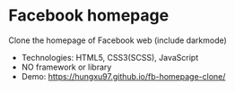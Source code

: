 <h1>Facebook homepage</h1>

Clone the homepage of Facebook web (include darkmode)

- Technologies: HTML5, CSS3(SCSS), JavaScript
- NO framework or library
- Demo: https://hungxu97.github.io/fb-homepage-clone/
